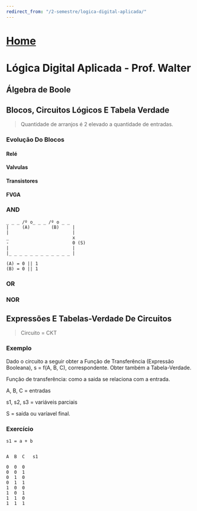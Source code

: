 ```yaml
---
redirect_from: "/2-semestre/logica-digital-aplicada/"
---
```


# [Home](/engenharia-da-computacao/)

# Lógica Digital Aplicada - Prof. Walter

## Álgebra de Boole

## Blocos, Circuitos Lógicos E Tabela Verdade

> Quantidade de arranjos é 2 elevado a quantidade de entradas.

### Evolução Do Blocos
#### Relé
#### Valvulas
#### Transistores
#### FVGA

### AND

 ```
 _ _ _ /º o_ _ _ /º o _ _
|     (A)        (B)     |
|                        |
_                        x
-                        0 (S)
|                        |
|_ _ _ _ _ _ _ _ _ _ _ _ |

(A) = 0 || 1
(B) = 0 || 1
```

### OR
### NOR

## Expressões E Tabelas-Verdade De Circuitos

> Circuito = CKT

### Exemplo

Dado o circuito a seguir obter a Função de Transferência (Expressão Booleana), s = f(A, B, C),
correspondente. Obter também a Tabela-Verdade.

Função de transferência: como a saida se relaciona com a entrada.

A, B, C = entradas

s1, s2, s3 = variáveis parciais

S = saída ou varíavel final.

### Exercício

```
s1 = a + b


A  B  C   s1

0  0  0
0  0  1
0  1  0
0  1  1
1  0  0
1  0  1
1  1  0
1  1  1
```
